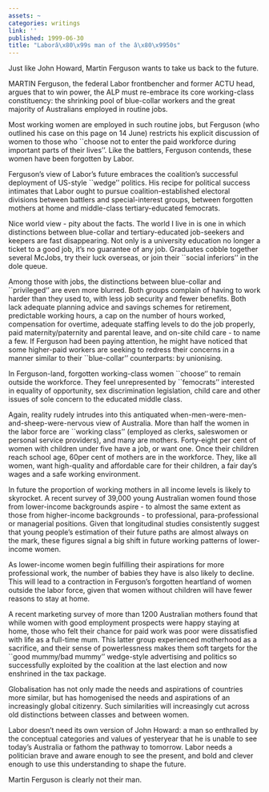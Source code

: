 ```yaml
---
assets: ~
categories: writings
link: ''
published: 1999-06-30
title: "Laborâ\x80\x99s man of the â\x80\x9950s"
---
```

Just like John Howard, Martin Ferguson wants to take us back to the
future.

MARTIN Ferguson, the federal Labor frontbencher and former ACTU head,
argues that to win power, the ALP must re-embrace its core working-class
constituency: the shrinking pool of blue-collar workers and the great
majority of Australians employed in routine jobs.

Most working women are employed in such routine jobs, but Ferguson (who
outlined his case on this page on 14 June) restricts his explicit
discussion of women to those who \`\`choose not to enter the paid
workforce during important parts of their lives’’. Like the battlers,
Ferguson contends, these women have been forgotten by Labor.

Ferguson’s view of Labor’s future embraces the coalition’s successful
deployment of US-style \`\`wedge’’ politics. His recipe for political
success intimates that Labor ought to pursue coalition-established
electoral divisions between battlers and special-interest groups,
between forgotten mothers at home and middle-class tertiary-educated
femocrats.

Nice world view - pity about the facts. The world I live in is one in
which distinctions between blue-collar and tertiary-educated job-seekers
and keepers are fast disappearing. Not only is a university education no
longer a ticket to a good job, it’s no guarantee of any job. Graduates
cobble together several McJobs, try their luck overseas, or join their
\`\`social inferiors’’ in the dole queue.

Among those with jobs, the distinctions between blue-collar and
\`\`privileged‘’ are even more blurred. Both groups complain of having
to work harder than they used to, with less job security and fewer
benefits. Both lack adequate planning advice and savings schemes for
retirement, predictable working hours, a cap on the number of hours
worked, compensation for overtime, adequate staffing levels to do the
job properly, paid maternity/paternity and parental leave, and on-site
child care - to name a few. If Ferguson had been paying attention, he
might have noticed that some higher-paid workers are seeking to redress
their concerns in a manner similar to their \`\`blue-collar’’
counterparts: by unionising.

In Ferguson-land, forgotten working-class women \`\`choose‘’ to remain
outside the workforce. They feel unrepresented by \`\`femocrats’’
interested in equality of opportunity, sex discrimination legislation,
child care and other issues of sole concern to the educated middle
class.

Again, reality rudely intrudes into this antiquated
when-men-were-men-and-sheep-were-nervous view of Australia. More than
half the women in the labor force are \`\`working class’’ (employed as
clerks, saleswomen or personal service providers), and many are mothers.
Forty-eight per cent of women with children under five have a job, or
want one. Once their children reach school age, 60per cent of mothers
are in the workforce. They, like all women, want high-quality and
affordable care for their children, a fair day’s wages and a safe
working environment.

In future the proportion of working mothers in all income levels is
likely to skyrocket. A recent survey of 39,000 young Australian women
found those from lower-income backgrounds aspire - to almost the same
extent as those from higher-income backgrounds - to professional,
para-professional or managerial positions. Given that longitudinal
studies consistently suggest that young people’s estimation of their
future paths are almost always on the mark, these figures signal a big
shift in future working patterns of lower-income women.

As lower-income women begin fulfilling their aspirations for more
professional work, the number of babies they have is also likely to
decline. This will lead to a contraction in Ferguson’s forgotten
heartland of women outside the labor force, given that women without
children will have fewer reasons to stay at home.

A recent marketing survey of more than 1200 Australian mothers found
that while women with good employment prospects were happy staying at
home, those who felt their chance for paid work was poor were
dissatisfied with life as a full-time mum. This latter group experienced
motherhood as a sacrifice, and their sense of powerlessness makes them
soft targets for the \`\`good mummy/bad mummy’’ wedge-style advertising
and politics so successfully exploited by the coalition at the last
election and now enshrined in the tax package.

Globalisation has not only made the needs and aspirations of countries
more similar, but has homogenised the needs and aspirations of an
increasingly global citizenry. Such similarities will increasingly cut
across old distinctions between classes and between women.

Labor doesn’t need its own version of John Howard: a man so enthralled
by the conceptual categories and values of yesteryear that he is unable
to see today’s Australia or fathom the pathway to tomorrow. Labor needs
a politician brave and aware enough to see the present, and bold and
clever enough to use this understanding to shape the future.

Martin Ferguson is clearly not their man.